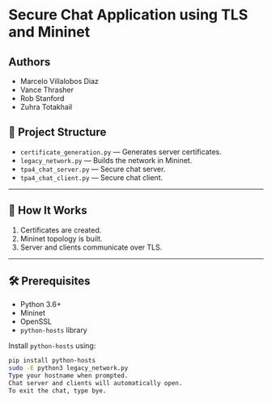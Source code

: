 # Secure Chat Application using TLS and Mininet

## Authors
- Marcelo Villalobos Diaz
- Vance Thrasher
- Rob Stanford
- Zuhra Totakhail

## 📁 Project Structure

- `certificate_generation.py` — Generates server certificates.
- `legacy_network.py` — Builds the network in Mininet.
- `tpa4_chat_server.py` — Secure chat server.
- `tpa4_chat_client.py` — Secure chat client.

---

## 🚀 How It Works

1. Certificates are created.
2. Mininet topology is built.
3. Server and clients communicate over TLS.

---

## 🛠 Prerequisites

- Python 3.6+
- Mininet
- OpenSSL
- `python-hosts` library

Install `python-hosts` using:

```bash
pip install python-hosts
sudo -E python3 legacy_network.py
Type your hostname when prompted.
Chat server and clients will automatically open.
To exit the chat, type bye.
